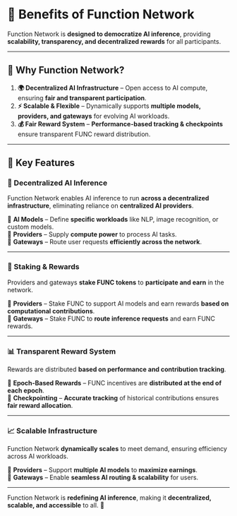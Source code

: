 # 🚀 Benefits of Function Network

Function Network is **designed to democratize AI inference**, providing **scalability, transparency, and decentralized rewards** for all participants.

---

## 🎯 **Why Function Network?**

1. **🌍 Decentralized AI Infrastructure** – Open access to AI compute, ensuring **fair and transparent participation**.
2. **⚡ Scalable & Flexible** – Dynamically supports **multiple models, providers, and gateways** for evolving AI workloads.
3. **💰 Fair Reward System** – **Performance-based tracking & checkpoints** ensure transparent FUNC reward distribution.

<!-- 4. **🔗 Community Governance** – FUNC holders help shape the network's future. (Coming soon...) -->

---

## 🔑 **Key Features**

### **🤖 Decentralized AI Inference**

Function Network enables AI inference to run **across a decentralized infrastructure**, eliminating reliance on **centralized AI providers**.

🔹 **AI Models** – Define **specific workloads** like NLP, image recognition, or custom models.  
🔹 **Providers** – Supply **compute power** to process AI tasks.  
🔹 **Gateways** – Route user requests **efficiently across the network**.

---

### **💎 Staking & Rewards**

Providers and gateways **stake FUNC tokens** to **participate and earn** in the network.

🔹 **Providers** – Stake FUNC to support AI models and earn rewards **based on computational contributions**.  
🔹 **Gateways** – Stake FUNC to **route inference requests** and earn FUNC rewards.

---

### **📊 Transparent Reward System**

Rewards are distributed **based on performance and contribution tracking**.

🔹 **Epoch-Based Rewards** – FUNC incentives are **distributed at the end of each epoch**.  
🔹 **Checkpointing** – **Accurate tracking** of historical contributions ensures **fair reward allocation**.

---

### **📈 Scalable Infrastructure**

Function Network **dynamically scales** to meet demand, ensuring efficiency across AI workloads.

🔹 **Providers** – Support **multiple AI models** to **maximize earnings**.  
🔹 **Gateways** – Enable **seamless AI routing & scalability** for users.

---

Function Network is **redefining AI inference**, making it **decentralized, scalable, and accessible** to all. 🚀
